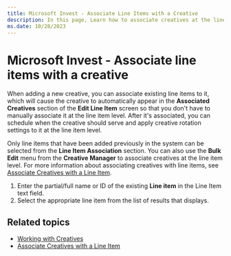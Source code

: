 ```yaml
---
title: Microsoft Invest - Associate Line Items with a Creative 
description: In this page, Learn how to associate creatives at the line item level.   
ms.date: 10/28/2023
---
```



# Microsoft Invest - Associate line items with a creative 

When adding a new creative, you can associate existing line items to it, which will cause the creative to automatically appear in the **Associated Creatives** section of the **Edit Line Item** screen so that you don't have to manually associate it at the line item level. After it's associated, you can schedule when the creative should serve and apply creative rotation settings to it at the line item level.

Only line items that have been added previously in the system can be selected from the **Line Item Association** section. You can also use the **Bulk Edit** menu from the **Creative Manager** to associate creatives at the line item level. For more information about associating creatives with line items, see [Associate Creatives with a Line Item](associate-creatives-with-a-line-item.md).

1. Enter the partial/full name or ID of the existing **Line item** in the Line Item text field.
1. Select the appropriate line item from the list of results that displays.

## Related topics

- [Working with Creatives](working-with-creatives.md)
- [Associate Creatives with a Line Item](associate-creatives-with-a-line-item.md)
